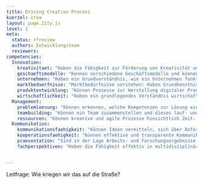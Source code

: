 ```yaml
---
title: Driving Creation Process
kuerzel: crea
layout: page.11ty.js
level: 1
meta:
  status: rfreview
  authors: Entwicklungsteam
  reviewers: 
competencies:
  Innovation:
    kreativitaet: "Haben die Fähigkeit zur Förderung von Kreativität und Innovation: Schaffen einer unterstützenden Umgebung, das Einbringen Kreativitätstechniken, etc."
    geschaeftsmodelle: "Kennen verschiedene Geschäftsmodelle und können einschätzen für welche Art von digitalem Produkt und Markt diese anwendbar sind."
    unternehmen: "Haben ein Grundverständnis, wie ein Unternehmen funktioniert."
    marktbeduerfnisse: "Marktbedürfnisse verstehen: Haben Grundkenntnisse in den Bereichen Zielgruppenanalyse, Marktforschung, Trendanalyse und Positionierung."
    produktentwicklung: "Können Prozesse zur Herstellung digitaler Produkte und Services managen und diese als Artefakte zur Nutzung durch Dritte in ein Ökosystem bereitstellen."
    wirtschaftlichkeit: "Haben ein grundlegendes Verständnis wirtschaftlicher Aspekte, wie Budgetierung, Rentabilität und Geschäftsmodelle, etc."
  Management:
    problemloesung: "Können erkennen, welche Kompetenzen zur Lösung eines Problems erforderlich sind."
    teambuilding: "Können ein Team zusammenstellen und dieses lauf- und lebensfähig halten."
    ressourcen: "Können kreative und agile Prozesse hinsichtlich Zeit- und Ressourcenmanagement effizient durchführen und verwalten."
  Kommunikation:
    kommunikationsfaehigkeit: "Können Ideen vermitteln, sich über Anforderungen verständigen, Feedback einholen und mit verschiedenen Interessengruppen zu interagieren und verhandeln."
    kooperationsfaehigkeit: "Können effektive und transparente Kommunikation und Zusammenarbeit fördern, Konflikte erkennen, analysieren und lösen."
    praesentation: "Sind in der Lage Arbeits- und Forschungsergebnisse klar und verständlich in aussagekräftigen, zielgruppengerechten Berichten, Präsentationen o.Ä. zu kommunizieren."
    fachperspektiven: "Haben die Fähigkeit effektiv in multidisziplinären Teams zu arbeiten und die verschiedenen Fachperspektiven und -sprachen zu verstehen."


---
```


Leitfrage: Wie kriegen wir das auf die Straße?
